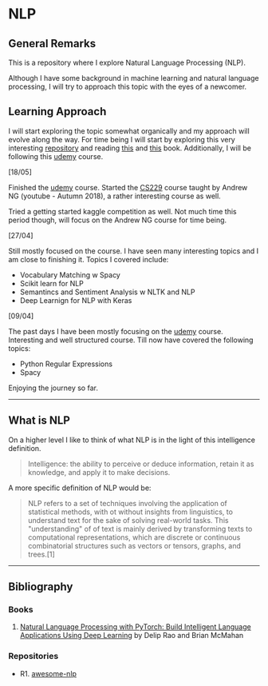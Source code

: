 # NLP

## General Remarks

This is a repository where I explore Natural Language Processing (NLP).

Although I have some background in machine learning and natural
language processing,
I will try to approach this topic with the eyes of a newcomer. 

## Learning Approach

I will start exploring the topic somewhat organically and my approach will evolve along the way.
For time being I will start by exploring this very interesting [repository](https://github.com/keon/awesome-nlp) and reading [this](https://web.stanford.edu/~jurafsky/slp3/ed3book_jan122022.pdf) and [this](https://www.amazon.com/Natural-Language-Processing-PyTorch-Applications/dp/1491978236/) book.
Additionally, I will be following this [udemy](https://www.udemy.com/course/nlp-natural-language-processing-with-python/) course.

[18/05]

Finished the [udemy](https://www.udemy.com/course/nlp-natural-language-processing-with-python/) course.
Started the [CS229](https://www.youtube.com/watch?v=jGwO_UgTS7I&list=PLoROMvodv4rMiGQp3WXShtMGgzqpfVfbU&index=1)
course taught by Andrew NG (youtube - Autumn 2018),
a rather interesting course as well.

Tried a getting started kaggle competition as well.
Not much time this period though,
will focus on the Andrew NG course for time being.  

[27/04]

Still mostly focused on the course. 
I have seen many interesting topics and I am close to finishing it.
Topics I covered include:

- Vocabulary Matching w Spacy
- Scikit learn for NLP
- Semantincs and Sentiment Analysis w NLTK and NLP
- Deep Learnign for NLP with Keras

[09/04]

The past days I have been mostly focusing on the [udemy](https://www.udemy.com/course/nlp-natural-language-processing-with-python/) course.
Interesting and well structured course.
Till now have covered the following topics:

- Python Regular Expressions
- Spacy
  
Enjoying the journey so far. 

---

## What is NLP

On a higher level I like to think of what NLP is in the light of this  intelligence definition.

> Intelligence: the ability to perceive or deduce information, retain it as knowledge, and apply it to make decisions.

A more specific definition of NLP would be:

> NLP refers to a set of techniques involving the application of statistical methods, with ot without insights from linguistics, to understand text for the sake of solving real-world tasks.
This "understanding" of of text is mainly derived by transforming texts to computational representations,
which are discrete or continuous combinatorial structures such as vectors or tensors, graphs, and trees.[1]

---

## Bibliography

### Books

1. [Natural Language Processing with PyTorch: Build Intelligent Language Applications Using Deep Learning](https://www.amazon.com/Natural-Language-Processing-PyTorch-Applications/dp/1491978236/) by Delip Rao and Brian McMahan

### Repositories

- R1. [awesome-nlp](https://github.com/keon/awesome-nlp)
